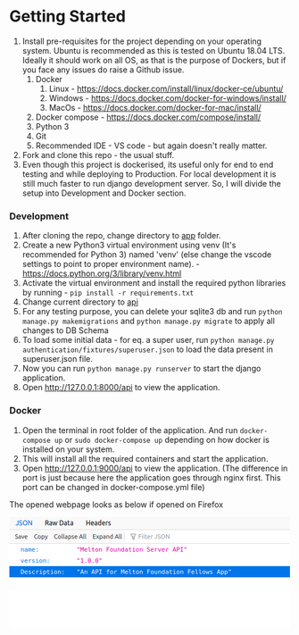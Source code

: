 # Getting Started


1. Install pre-requisites for the project depending on your operating system. Ubuntu is recommended as this is tested on Ubuntu 18.04 LTS. Ideally it should work on all OS, as that is the purpose of Dockers, but if you face any issues do raise a Github issue.
   1. Docker 
      1. Linux - https://docs.docker.com/install/linux/docker-ce/ubuntu/
      2. Windows - https://docs.docker.com/docker-for-windows/install/
      3. MacOs - https://docs.docker.com/docker-for-mac/install/
   2. Docker compose - https://docs.docker.com/compose/install/
   3. Python 3
   4. Git
   5. Recommended IDE - VS code - but again doesn't really matter.
2. Fork and clone this repo - the usual stuff.
3. Even though this project is dockerised, its useful only for end to end testing and while deploying to Production. For local development it is still much faster to run django development server. So, I will divide the setup into Development and Docker section.   

### Development
1. After cloning the repo, change directory to [app](../app) folder.
2. Create a new Python3 virtual environment using venv (It's recommended for Python 3) named 'venv' (else change the vscode settings to point to proper environment name).   - https://docs.python.org/3/library/venv.html
3. Activate the virtual environment and install the required python libraries by running - `pip install -r requirements.txt`
4. Change current directory to [api](../app/api)
5. For any testing purpose, you can delete your sqlite3 db and run  `python manage.py makemigrations` and `python manage.py migrate` to apply all changes to DB Schema
6. To load some initial data - for eq. a super user, run `python manage.py authentication/fixtures/superuser.json` to load the data present in superuser.json file.
7. Now you can run `python manage.py runserver` to start the django application.
8. Open http://127.0.0.1:8000/api to view the application.


### Docker
1. Open the terminal in root folder of the application. And run `docker-compose up` or `sudo docker-compose up` depending on how docker is installed on your system. 
2. This will install all the required containers and start the application.
3. Open http://127.0.0.1:9000/api to view the application. (The difference in port is just because here the application goes through nginx first. This port can be changed in docker-compose.yml file)

The opened webpage looks as below if opened on Firefox

![Application start](images/application-start.png)
